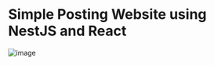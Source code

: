# Simple Posting Website using NestJS and React

![image](https://user-images.githubusercontent.com/51808034/135716136-a357c1fc-a893-4b42-98a8-67bab8431d64.png)
